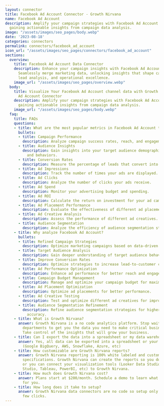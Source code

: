```yaml
---
layout: connector
title: Facebook Ad Account Connector - Growth Nirvana
name: Facebook Ad Account
description: Amplify your campaign strategies with Facebook Ad Account integration,
  gaining actionable insights from campaign data analysis.
image: "/assets/images/seo_pages/body.webp"
date: '2023-08-18'
categories: connectors
permalink: connectors/facebook_ad_account
icon_url: "/assets/images/seo_pages/connectors/facebook_ad_account"
sections:
  overview:
    title: Facebook Ad Account Data Connector
    description: Enhance your campaign insights with Facebook Ad Account integration.
      Seamlessly merge marketing data, unlocking insights that shape campaign strategies,
      lead analysis, and operational excellence.
    image_url: "/assets/images/seo_pages/overview.webp"
  body:
    title: Visualize Your Facebook Ad Account channel data with Growth Nirvana's Facebook
      Ad Account Connector
    description: Amplify your campaign strategies with Facebook Ad Account integration,
      gaining actionable insights from campaign data analysis.
    image_url: "/assets/images/seo_pages/body.webp"
  faq:
    title: FAQs
    questions:
    - title: What are the most popular metrics in Facebook Ad Account to analyze?
      bullets:
      - title: Campaign Performance
        description: Analyze campaign success rates, reach, and engagement.
      - title: Audience Insights
        description: Gain insights into your target audience demographics, interests,
          and behaviors.
      - title: Conversion Rates
        description: Measure the percentage of leads that convert into customers.
      - title: Ad Impressions
        description: Track the number of times your ads are displayed.
      - title: Ad Clicks
        description: Analyze the number of clicks your ads receive.
      - title: Ad Spend
        description: Monitor your advertising budget and spending.
      - title: Ad ROI
        description: Calculate the return on investment for your ad campaigns.
      - title: Ad Placement Performance
        description: Evaluate the effectiveness of different ad placements.
      - title: Ad Creative Analysis
        description: Assess the performance of different ad creatives.
      - title: Audience Segmentation
        description: Analyze the efficiency of audience segmentation strategies.
    - title: Why analyze Facebook Ad Account?
      bullets:
      - title: Refined Campaign Strategies
        description: Optimize marketing campaigns based on data-driven insights.
      - title: Target Audience Analysis
        description: Gain deeper understanding of target audience behavior and preferences.
      - title: Improve Conversion Rates
        description: Optimize strategies to increase lead-to-customer conversion rates.
      - title: Ad Performance Optimization
        description: Enhance ad performance for better reach and engagement.
      - title: Campaign Budget Management
        description: Manage and optimize your campaign budget for maximum ROI.
      - title: Ad Placement Optimization
        description: Optimize ad placements for better performance.
      - title: Ad Creative Testing
        description: Test and optimize different ad creatives for improved results.
      - title: Audience Segmentation Refinement
        description: Refine audience segmentation strategies for higher targeting
          accuracy.
    - title: What is Growth Nirvana?
      answer: Growth Nirvana is a no code analytics platform. Stop waiting for other
        departments to get you the data you need to make critical business decisions.
        Take control of the insights that will grow your business.
    - title: Can I export the data into a spreadsheet or my data warehouse?
      answer: Yes, all data can be exported into a spreadsheet or your data warehouse
        (Google BigQuery, AWS, Snowflake, Azure, etc)
    - title: How customizable are Growth Nirvana reports?
      answer: Growth Nirvana reporting is 100% white labeled and customized to your
        specifications. Growth Nirvana can create the reports so you don’t have to
        or you can connect your visualization tools (Looker Data Studio/Google Data
        Studio, Tableau, PowerBI, etc) to Growth Nirvana.
    - title: How much does Growth Nirvana cost?
      answer: Plans start at $200/month. Schedule a demo to learn what plan is best
        for you.
    - title: How long does it take to setup?
      answer: Growth Nirvana data connectors are no code so setup only requires a
        few clicks.
---
```

